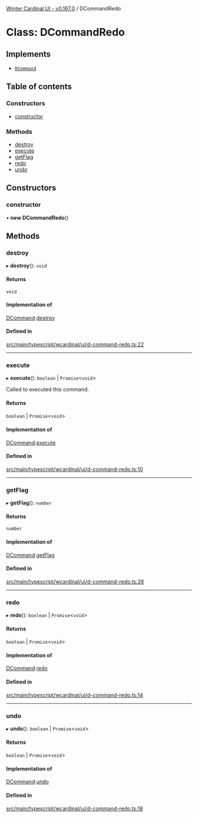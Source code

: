 [Winter Cardinal UI - v0.167.0](../index.md) / DCommandRedo

# Class: DCommandRedo

## Implements

- [`DCommand`](../interfaces/DCommand.md)

## Table of contents

### Constructors

- [constructor](DCommandRedo.md#constructor)

### Methods

- [destroy](DCommandRedo.md#destroy)
- [execute](DCommandRedo.md#execute)
- [getFlag](DCommandRedo.md#getflag)
- [redo](DCommandRedo.md#redo)
- [undo](DCommandRedo.md#undo)

## Constructors

### constructor

• **new DCommandRedo**()

## Methods

### destroy

▸ **destroy**(): `void`

#### Returns

`void`

#### Implementation of

[DCommand](../interfaces/DCommand.md).[destroy](../interfaces/DCommand.md#destroy)

#### Defined in

[src/main/typescript/wcardinal/ui/d-command-redo.ts:22](https://github.com/winter-cardinal/winter-cardinal-ui/blob/v0.167.0/src/main/typescript/wcardinal/ui/d-command-redo.ts#L22)

___

### execute

▸ **execute**(): `boolean` \| `Promise`<`void`\>

Called to executed this command.

#### Returns

`boolean` \| `Promise`<`void`\>

#### Implementation of

[DCommand](../interfaces/DCommand.md).[execute](../interfaces/DCommand.md#execute)

#### Defined in

[src/main/typescript/wcardinal/ui/d-command-redo.ts:10](https://github.com/winter-cardinal/winter-cardinal-ui/blob/v0.167.0/src/main/typescript/wcardinal/ui/d-command-redo.ts#L10)

___

### getFlag

▸ **getFlag**(): `number`

#### Returns

`number`

#### Implementation of

[DCommand](../interfaces/DCommand.md).[getFlag](../interfaces/DCommand.md#getflag)

#### Defined in

[src/main/typescript/wcardinal/ui/d-command-redo.ts:26](https://github.com/winter-cardinal/winter-cardinal-ui/blob/v0.167.0/src/main/typescript/wcardinal/ui/d-command-redo.ts#L26)

___

### redo

▸ **redo**(): `boolean` \| `Promise`<`void`\>

#### Returns

`boolean` \| `Promise`<`void`\>

#### Implementation of

[DCommand](../interfaces/DCommand.md).[redo](../interfaces/DCommand.md#redo)

#### Defined in

[src/main/typescript/wcardinal/ui/d-command-redo.ts:14](https://github.com/winter-cardinal/winter-cardinal-ui/blob/v0.167.0/src/main/typescript/wcardinal/ui/d-command-redo.ts#L14)

___

### undo

▸ **undo**(): `boolean` \| `Promise`<`void`\>

#### Returns

`boolean` \| `Promise`<`void`\>

#### Implementation of

[DCommand](../interfaces/DCommand.md).[undo](../interfaces/DCommand.md#undo)

#### Defined in

[src/main/typescript/wcardinal/ui/d-command-redo.ts:18](https://github.com/winter-cardinal/winter-cardinal-ui/blob/v0.167.0/src/main/typescript/wcardinal/ui/d-command-redo.ts#L18)
